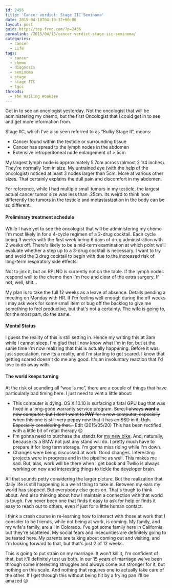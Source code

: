 ```yaml
---
id: 2456
title: 'Cancer verdict: Stage IIC Seminoma'
date: 2015-04-18T04:10:37+00:00
layout: post
guid: http://top-frog.com/?p=2456
permalink: /2015/04/18/cancer-verdict-stage-iic-seminoma/
categories:
  - Cancer
  - Life
tags:
  - cancer
  - chemo
  - diagnosis
  - seminoma
  - stage
  - stage IIC
  - tgcc
threads:
  - The Wailing Wookiee
---
```

Got in to see an oncologist yesterday. Not the oncologist that will be administering my chemo, but the first Oncologist that I could get in to see and get more information from. 

Stage IIC, which I've also seen referred to as &#8220;Bulky Stage II&#8221;, means:

  * Cancer found within the testicle or surrounding tissue
  * Cancer has spread to the lymph nodes in the abdomen
  * Extensive retroperitoneal node enlargement of > 5cm

My largest lymph node is approximately 5.7cm across (almost 2 1/4 inches). They're normally 1cm in size. My untrained eye (with the help of the oncologist) noticed at least 3 nodes larger than 5cm. More at various other sizes. That certainly explains the dull pain and discomfort in my abdomen.

For reference, while I had multiple small tumors in my testicle, the largest actual cancer tumor size was less than .25cm. Its weird to think how differently the tumors in the testicle and metastasization in the body can be so different.

#### Preliminary treatment schedule

While I have yet to see the oncologist that will be administering my chemo I'm most likely in for a 4-cycle regimen of a 2-drug cocktail. Each cycle being 3 weeks with the first week being 6 days of drug administration with 2 weeks off. There's likely to be a mid-term examination at which point we'll evaluate whether a step up to a 3-drug cocktail is necessary. I want to try and avoid the 3 drug cocktail to begin with due to the increased risk of long-term respiratory side effects.

Not to jinx it, but an RPLND is currently not on the table. If the lymph nodes respond well to the chemo then I'm free and clear of the extra surgery. If not, well, shit&hellip;

My plan is to take the full 12 weeks as a leave of absence. Details pending a meeting on Monday with HR. If I'm feeling well enough during the off weeks I may ask work for some small item or bug off the backlog to give me something to feel productive, but that's not a certainty. The wife is going to, for the most part, do the same.

#### Mental Status

I guess the reality of this is still setting in. Hence my writing this at 3am while I cannot sleep. I'm glad that I now know what I'm in for, but at the same time I'm now realizing that this is actually happening. Before it was just speculation, now its a reality, and I'm starting to get scared. I know that getting scared doesn't do me any good. It's an involuntary reaction that I'd love to do away with.

#### The world keeps turning

At the risk of sounding all &#8220;woe is me&#8221;, there are a couple of things that have particularly bad timing here. I just need to vent a little about:

  * This computer is dying. OS X 10.10 is surfacing a fatal GPU bug that was fixed in a long-gone warranty service program. <strike>Sure, I always **want** a new computer, but I don't want to **PAY** for a new computer, especially when this one is still very peppy now that it has an SSD in it. Ugh. Especially considering that&hellip;</strike> Edit (2015/05/20) This has been rectified with a little bit of retail therapy 😉
  * I'm gonna need to purchase the stands for [my new bike](https://www.flickr.com/photos/tehgipster/16754474752/). And, naturally, because its a BMW not just any stand will do. I pretty much have to prepare it for long term storage. I'm gonna miss riding while I'm down.
  * Changes were being discussed at work. Good changes. Interesting projects were in progress and in the pipeline as well. This makes me sad. But, alas, work will be there when I get back and Twilio is always working on new and interesting things to tickle the developer brain.

All that sounds petty considering the larger picture. But the realization that daily life is still happening is a weird thing to take in. Between my ears my world has stopped. But everybody else goes on. That's tough to think about. And also thinking about how I maintain a connection with that world is tough. I've never been one that finds it easy to ask for help or finds it easy to reach out to others, even if just for a little human contact.

I think a crash course in re-learning how to interact with those at work that I consider to be friends, while not being at work, is coming. My family, and my wife's family, are all in Colorado. I've got some family here in California but they're scattered. My social fears and insecurities are definitely going to be tested here. My parents are talking about coming out and visiting, and I'm looking forward to that, but that's just 2 of 12 weeks. 

This is going to put strain on my marriage. It won't kill it, I'm confident of that, but it'll definitely test us both. In our 15 years of marriage we've been through some interesting struggles and always come out stronger for it, but nothing on this scale. And nothing that requires one to actually take care of the other. If I get through this without being hit by a frying pan I'll be amazed 😉